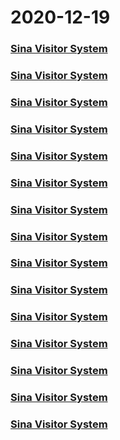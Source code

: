 
# 2020-12-19

### [Sina Visitor System](https://weibo.com/1402400261/Jz7NqtRRB)

### [Sina Visitor System](https://weibo.com/1402400261/Jz7Mqbi6F)

### [Sina Visitor System](https://weibo.com/1402400261/Jz8nJhWIv)

### [Sina Visitor System](https://weibo.com/1402400261/Jz8j0E10W)

### [Sina Visitor System](https://weibo.com/1402400261/Jz8aXCbQx)

### [Sina Visitor System](https://weibo.com/1402400261/Jz86FEuO7)

### [Sina Visitor System](https://weibo.com/1402400261/Jz7XbDQUx)

### [Sina Visitor System](https://weibo.com/1402400261/Jz7RI8RKh)

### [Sina Visitor System](https://weibo.com/1402400261/Jz8BZmrxw)

### [Sina Visitor System](https://weibo.com/1402400261/Jz8vstCHC)

### [Sina Visitor System](https://weibo.com/1402400261/Jz8sDDcjM)

### [Sina Visitor System](https://weibo.com/1402400261/Jz8qlugfy)

### [Sina Visitor System](https://weibo.com/1402400261/Jz95JdDa3)

### [Sina Visitor System](https://weibo.com/1402400261/Jz8W1kKAe)

### [Sina Visitor System](https://weibo.com/1402400261/Jz8Xz31pI)